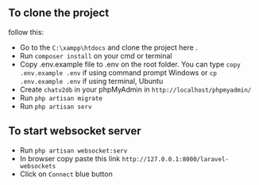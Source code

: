 ## To clone the project
follow this:  
- Go to the ```C:\xampp\htdocs``` and clone the project here .
- Run ```composer install``` on your cmd or terminal
- Copy .env.example file to .env on the root folder. You can type ```copy .env.example .env``` if using command prompt Windows or ```cp .env.example .env``` if using terminal, Ubuntu
- Create ```chatv2db``` in your phpMyAdmin in ```http://localhost/phpmyadmin/```
- Run ```php artisan migrate```
- Run ```php artisan serv```

## To start websocket server
- Run ```php artisan websocket:serv```
- In browser copy paste this link ```http://127.0.0.1:8000/laravel-websockets```
- Click on ```Connect``` blue button
